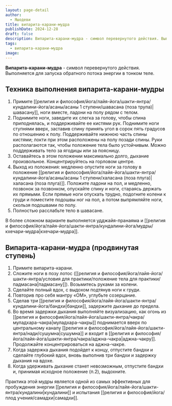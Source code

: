 ```yaml
---
layout: page-detail
author:
  - Яшодеви
title: випарита-карани-мудра
publishDate: 2024-12-28
draft: false
description: Випарита-карани-мудра - символ перевернутого действия. Выполняется для запуска обратного потока энергии в тонком теле.
tags:
  - випарита-карани-мудра
image:
---
```

**Випарита-карани-мудра** - символ перевернутого действия. Выполняется для запуска обратного потока энергии в тонком теле.
## Техника выполнения випарита-карани-мудры
1. Примите [[религия и философия/йога/лайя-йога/шакти-янтра/кундалини-йога/асаны/асаны 1 ступени/шавасана (поза трупа)|шавасану]], ноги вместе, ладони на полу рядом с телом.
2. Поднимите ноги, заведите их слегка за голову, чтобы спина приподнялась, и поддерживайте ее кистями рук. Поднимите ноги ступнями вверх, заставив спину принять угол в сорок пять градусов по отношению к полу. Поддерживайте нижнюю часть спины кистями; локти при этом расположены на полу позади спины. Руки располагаются так, чтобы положение тела было устойчивым. Можно поддерживать тело за ягодицы или за поясницу.
3. Оставайтесь в этом положении максимально долго, дыхание произвольное. Концентрируйтесь на горловом центре.
4. Выход из положения: медленно опустите ноги за голову в положение [[религия и философия/йога/лайя-йога/шакти-янтра/кундалини-йога/асаны/асаны 1 ступени/халасана (поза плуга)|халасана (поза плуга)]]. Положите ладони на пол, и медленно, позвонок за позвонком, опускайте спину и ноги, стараясь держать их прямыми. Если прямые ноги опускать трудно, подогните колени к груди и поместите подошвы ног на пол, а потом выпрямляйте ноги, скользя подошвами по полу.
5. Полностью расслабьте тело в шавасане. 

В более сложном варианте выполняется удджайя-пранаяма и [[религия и философия/йога/лайя-йога/шакти-янтра/кундалини-йога/мудры/кхечари-мудра|кхечари-мудра]].


## Випарита-карани-мудра (продвинутая ступень) 
1. Примите випарита-карани.
2. Сложите ноги в позу лотос ([[религия и философия/йога/лайя-йога/шакти-янтра/условия для практики/положение тела для практики/падмасана|падмасану]]). Возьмитесь руками за колени.
3. Сделайте полный вдох, с выдохом подтянув ноги к груди.
4. Повторив про себя мантру «ОМ», углубьте созерцание.
5. Сделав три [[религия и философия/йога/лайя-йога/шакти-янтра/кундалини-йога/бандхи|бандхи]], задержите дыхание до предела.
6. Во время задержки дыхания выполняйте визуализацию, как огонь из [[религия и философия/йога/лайя-йога/шакти-янтра/чакра/муладхара-чакра|муладхара-чакры]] поднимается вверх по центральному каналу [[религия и философия/йога/лайя-йога/шакти-янтра/нади/сушумна|сушумна]] и входит в [[религия и философия/йога/лайя-йога/шакти-янтра/чакра/аджна-чакра|аджна-чакру]]. Продолжайте концентрироваться на аджна-чакре.
7. Когда задержка дыхания подойдет к концу, отпустите бандхи и сделайте глубокий вдох, вновь выполнив три бандхи и задержку дыхания на вдохе.
8. Когда удерживать дыхание станет невозможным, отпустите бандхи и, принимая исходное положение (п.2), выдохните.

Практика этой мудры является одной из самых эффективных для пробуждения энергии [[религия и философия/йога/лайя-йога/шакти-янтра/кундалини|кундалини]] и испытания [[религия и философия/йога/плод учения/самадхи|самадхи]].
